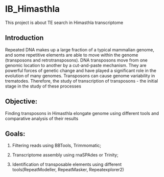 # IB_Himasthla
This project is about TE search in Himasthla transcriptome

## Introduction
Repeated DNA makes up a large fraction of a typical mammalian genome, and some repetitive elements are able to move within the genome (transposons and retrotransposons). DNA transposons move from one genomic location to another by a cut-and-paste mechanism. They are powerful forces of genetic change and have played a significant role in the evolution of many genomes.
Transposons can cause genome variability in trematodes. Therefore, the study of transcription of transposons - the initial stage in the study of these processes

## Objective:
Finding transposons in Himasthla elongate genome using different tools and comparative analysis of their results

## Goals:

1. Filtering reads using BBTools, Trimmomatic;

2. Transcriptome assembly using rnaSPAdes or Trinity;

3. Identification of transposable elements using different tools(RepeatModeller, RepeatMasker, Repeatexplorer2)
